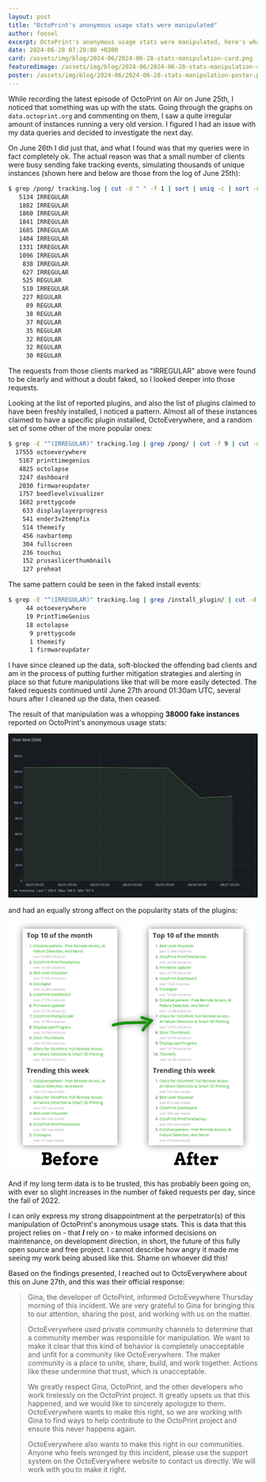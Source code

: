 ```yaml
---
layout: post
title: "OctoPrint's anonymous usage stats were manipulated"
author: foosel
excerpt: OctoPrint's anonymous usage stats were manipulated, here's what we know
date: 2024-06-28 07:20:00 +0200
card: /assets/img/blog/2024-06/2024-06-28-stats-manipulation-card.png
featuredimage: /assets/img/blog/2024-06/2024-06-28-stats-manipulation-card.png
poster: /assets/img/blog/2024-06/2024-06-28-stats-manipulation-poster.png
---
```


While recording the latest episode of OctoPrint on Air on June 25th, I noticed that something was up with the stats. Going through the graphs on `data.octoprint.org` and commenting on them, I saw a quite irregular amount of instances running a very old version. I figured I had an issue with my data queries and decided to investigate the next day.

On June 26th I did just that, and what I found was that my queries were in fact completely ok. The actual reason was that a small number of clients were busy sending fake tracking events, simulating thousands of unique instances (shown here and below are those from the log of June 25th): 

``` bash
$ grep /pong/ tracking.log | cut -d " " -f 1 | sort | uniq -c | sort -nr | head -n 20
   5134 IRREGULAR
   1882 IRREGULAR
   1860 IRREGULAR
   1841 IRREGULAR
   1685 IRREGULAR
   1404 IRREGULAR
   1331 IRREGULAR
   1096 IRREGULAR
    838 IRREGULAR
    627 IRREGULAR
    525 REGULAR
    510 IRREGULAR
    227 REGULAR
     89 REGULAR
     38 REGULAR
     37 REGULAR
     35 REGULAR
     32 REGULAR
     32 REGULAR
     30 REGULAR
```

The requests from those clients marked as "IRREGULAR" above were found to be clearly and without a doubt faked, so I looked deeper into those requests.

Looking at the list of reported plugins, and also the list of plugins claimed to have been freshly installed, I noticed a pattern. Almost all of these instances claimed to have a specific plugin installed, OctoEverywhere, and a random set of some other of the more popular ones:

``` bash
$ grep -E "^(IRREGULAR)" tracking.log | grep /pong/ | cut -f 9 | cut -d "&" -f 11 | cut -d"=" -f 2 | cut -d'"' -f 1 | while read; do echo -e ${REPLY//%/\\x}; done | tr "," "\n" | cut -d ":" -f 1 | sort | uniq -c | sort -nr
  17555 octoeverywhere
   5167 printtimegenius
   4825 octolapse
   3247 dashboard
   2030 firmwareupdater
   1757 beedlevelvisualizer
   1682 prettygcode
    633 displaylayerprogress
    541 ender3v2tempfix
    514 themeify
    456 navbartemp
    304 fullscreen
    236 touchui
    152 prusaslicerthumbnails
    127 preheat
```

The same pattern could be seen in the faked install events:

``` bash
$ grep -E "^(IRREGULAR)" tracking.log | grep /install_plugin/ | cut -d " " -f 5 | cut -d / -f 5 | cut -d "&" -f 1 | cut -d "=" -f 2 | sort | uniq -c | sort -nr
     44 octoeverywhere
     19 PrintTimeGenius
     18 octolapse
      9 prettygcode
      1 themeify
      1 firmwareupdater
```

I have since cleaned up the data, soft-blocked the offending bad clients and am in the process of putting further mitigation strategies and alerting in place so that future manipulations like that will be more easily detected. The faked requests continued until June 27th around 01:30am UTC, several hours after I cleaned up the data, then ceased.

The result of that manipulation was a whopping **38000 fake instances** reported on OctoPrint's anonymous usage stats:

<div class="row-fluid" style="margin-bottom: 10px">
    <div class="span6 offset3">
        <a href="/assets/img/blog/2024-06/2024-06-28-usage-number-change.png" data-lightbox="{{ page.id }}" data-title="Instance stats, showing a drop of 33k after clean-up on June 26th"><img src="/assets/img/blog/2024-06/2024-06-28-usage-number-change.png"></a>
    </div>
</div>

and had an equally strong affect on the popularity stats of the plugins:

<div class="row-fluid" style="margin-bottom: 10px">
    <div class="span6 offset3">
        <a href="/assets/img/blog/2024-06/2024-06-28-plugin-stats-change.png" data-lightbox="{{ page.id }}" data-title="Plugin stats, before the clean-up and after"><img src="/assets/img/blog/2024-06/2024-06-28-plugin-stats-change.png"></a>
    </div>
</div>

And if my long term data is to be trusted, this has probably been going on, with ever so slight increases in the number of faked requests per day, since the fall of 2022.

I can only express my strong disappointment at the perpetrator(s) of this manipulation of OctoPrint's anonymous usage stats. This is data that this project relies on - that ***I*** rely on - to make informed decisions on maintenance, on development direction, in short, the future of this fully open source and free project. I cannot describe how angry it made me seeing my work being abused like this. Shame on whoever did this! 

Based on the findings presented, I reached out to OctoEverywhere about this on June 27th, and this was their official response:

> Gina, the developer of OctoPrint, informed OctoEveywhere Thursday morning of this incident. We are very grateful to Gina for bringing this to our attention, sharing the post, and working with us on the matter.
>
> OctoEverywhere used private community channels to determine that a community member was responsible for manipulation. We want to make it clear that this kind of behavior is completely unacceptable and unfit for a community like OctoEverywhere. The maker community is a place to unite, share, build, and work together. Actions like these undermine that trust, which is unacceptable. 
>
> We greatly respect Gina, OctoPrint, and the other developers who work tirelessly on the OctoPrint project. It greatly upsets us that this happened, and we would like to sincerely apologize to them. OctoEverywhere wants to make this right, so we are working with Gina to find ways to help contribute to the OctoPrint project and ensure this never happens again.
>
> OctoEverywhere also wants to make this right in our communities. Anyone who feels wronged by this incident, please use the support system on the OctoEverywhere website to contact us directly. We will work with you to make it right.

